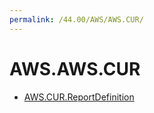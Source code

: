 ```yaml
---
permalink: /44.00/AWS/AWS.CUR/
---
```


# AWS.AWS.CUR



* [AWS.CUR.ReportDefinition](AWS.CUR.ReportDefinition.md)